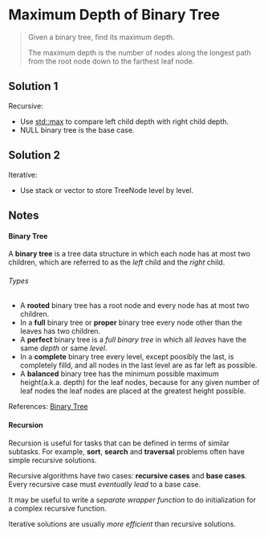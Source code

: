 # Maximum Depth of Binary Tree

> Given a binary tree, find its maximum depth.
>
> The maximum depth is the number of nodes along the longest path from the root node down to the farthest leaf node.

## Solution 1

Recursive:

* Use [std::max](http://www.cplusplus.com/reference/algorithm/max/) to compare left child depth with right child depth.
* NULL binary tree is the base case.

## Solution 2

Iterative:

* Use stack or vector to store TreeNode level by level.

## Notes

#### Binary Tree

A __binary tree__ is a tree data structure in which each node has at most two children, which are referred to as the _left_ child and the _right_ child.

###### Types

* A __rooted__ binary tree has a root node and every node has at most two children.
* In a __full__ binary tree or __proper__ binary tree every node other than the leaves has two children.
* A __perfect__ binary tree is a _full binary tree_ in which all _leaves_ have the same _depth_ or same _level_.
* In a __complete__ binary tree every level, except poosibly the last, is completely filld, and all nodes in the last level are as far left as possible.
* A __balanced__ binary tree has the minimum possible maximum height(a.k.a. depth) for the leaf nodes, because for any given number of leaf nodes the leaf nodes are placed at the greatest height possible.

References: [Binary Tree](http://en.wikipedia.org/wiki/Binary_tree)

#### Recursion

Recursion is useful for tasks that can be defined in terms of similar subtasks. For example, __sort__, __search__ and __traversal__ problems often have simple recursive solutions.

Recursive algorithms have two cases: __recursive cases__ and __base cases__. Every recursive case must _eventually lead_ to a base case.

It may be useful to write a _separate wrapper function_ to do initialization for a complex recursive function.

Iterative solutions are usually _more efficient_ than recursive solutions.